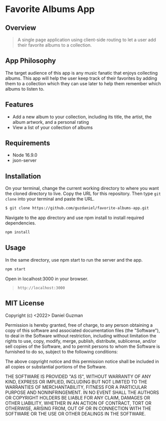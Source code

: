 # Favorite Albums App

## Overview
>A single page application using client-side routing to let a user add their favorite albums to a collection.

## App Philosophy

The target audience of this app is any music fanatic that enjoys collecting albums. This app will help the user keep track of their favorites by adding them to a collection which they can use later to help them remember which albums to listen to.

## Features

* Add a new album to your collection, including its title, the artist, the album artwork, and a personal rating
* View a list of your collection of albums

## Requirements
* Node 16.9.0
* json-server

## Installation

On your terminal, change the current working directory to where you want the cloned directory to live. Copy the URL for this repository. Then type `git clone` into your terminal and paste the URL.

```bash
$ git clone https://github.com/guzdaniel/favorite-albums-app.git
```

Navigate to the app directory and use npm install to install required dependencies.

```bash
npm install 
```


## Usage

In the same directory, use npm start to run the server and the app.

```bash
npm start
```
Open in localhost:3000 in your browser.

>``http://localhost:3000``

## MIT License


Copyright (c) <2022> Daniel Guzman

Permission is hereby granted, free of charge, to any person obtaining a copy
of this software and associated documentation files (the "Software"), to deal
in the Software without restriction, including without limitation the rights
to use, copy, modify, merge, publish, distribute, sublicense, and/or sell
copies of the Software, and to permit persons to whom the Software is
furnished to do so, subject to the following conditions:

The above copyright notice and this permission notice shall be included in
all copies or substantial portions of the Software.

THE SOFTWARE IS PROVIDED "AS IS", WITHOUT WARRANTY OF ANY KIND, EXPRESS OR
IMPLIED, INCLUDING BUT NOT LIMITED TO THE WARRANTIES OF MERCHANTABILITY,
FITNESS FOR A PARTICULAR PURPOSE AND NONINFRINGEMENT. IN NO EVENT SHALL THE
AUTHORS OR COPYRIGHT HOLDERS BE LIABLE FOR ANY CLAIM, DAMAGES OR OTHER
LIABILITY, WHETHER IN AN ACTION OF CONTRACT, TORT OR OTHERWISE, ARISING FROM,
OUT OF OR IN CONNECTION WITH THE SOFTWARE OR THE USE OR OTHER DEALINGS IN
THE SOFTWARE.


